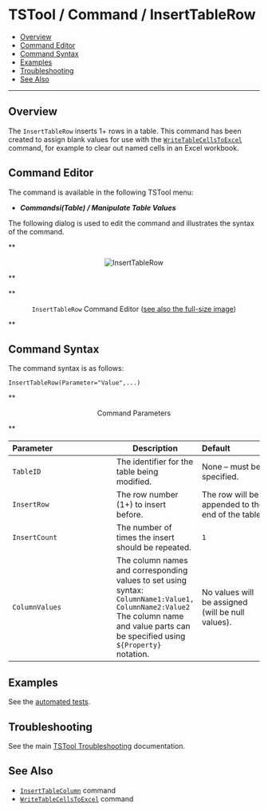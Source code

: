 # TSTool / Command / InsertTableRow #

*   [Overview](#overview)
*   [Command Editor](#command-editor)
*   [Command Syntax](#command-syntax)
*   [Examples](#examples)
*   [Troubleshooting](#troubleshooting)
*   [See Also](#see-also)

-------------------------

## Overview ##

The `InsertTableRow` inserts 1+ rows in a table.
This command has been created to assign blank values for use with the
[`WriteTableCellsToExcel`](../WriteTableCellsToExcel/WriteTableCellsToExcel.md) command,
for example to clear out named cells in an Excel workbook.

## Command Editor ##

The command is available in the following TSTool menu:

*   ***Commandsi(Table) / Manipulate Table Values***

The following dialog is used to edit the command and illustrates the syntax of the command.

**<p style="text-align: center;">
![InsertTableRow](InsertTableRow.png)
</p>**

**<p style="text-align: center;">
`InsertTableRow` Command Editor (<a href="../InsertTableRow.png">see also the full-size image</a>)
</p>**

## Command Syntax ##

The command syntax is as follows:

```text
InsertTableRow(Parameter="Value",...)
```
**<p style="text-align: center;">
Command Parameters
</p>**

| **Parameter**&nbsp;&nbsp;&nbsp;&nbsp;&nbsp;&nbsp;&nbsp;&nbsp;&nbsp;&nbsp;&nbsp;&nbsp;&nbsp;&nbsp;&nbsp;&nbsp;&nbsp;&nbsp;&nbsp;&nbsp;&nbsp;&nbsp;&nbsp;&nbsp;&nbsp;&nbsp; | **Description** | **Default**&nbsp;&nbsp;&nbsp;&nbsp;&nbsp;&nbsp;&nbsp;&nbsp;&nbsp;&nbsp;&nbsp;&nbsp;&nbsp;&nbsp;&nbsp;&nbsp; |
| --------------|-----------------|----------------- |
|`TableID`|The identifier for the table being modified.|None – must be specified.|
|`InsertRow`|The row number (1+) to insert before.|The row will be appended to the end of the table.|
|`InsertCount`|The number of times the insert should be repeated.|`1`|
|`ColumnValues`|The column names and corresponding values to set using syntax:<br>`ColumnName1:Value1, ColumnName2:Value2`<br>The column name and value parts can be specified using `${Property}` notation.|No values will be assigned (will be null values).|

## Examples ##

See the [automated tests](https://github.com/OpenCDSS/cdss-app-tstool-test/tree/master/test/commands/InsertTableRow).

## Troubleshooting ##

See the main [TSTool Troubleshooting](../../troubleshooting/troubleshooting.md) documentation.

## See Also ##

* [`InsertTableColumn`](../InsertTableColumn/InsertTableColumn.md) command
* [`WriteTableCellsToExcel`](../WriteTableCellsToExcel/WriteTableCellsToExcel.md) command
